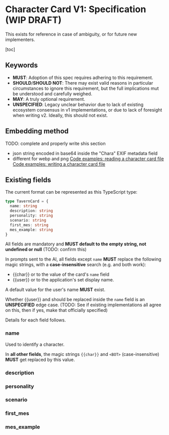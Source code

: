# Character Card V1: Specification (WIP DRAFT)

This exists for reference in case of ambiguity, or for future new implementers.

[toc]

## Keywords

- **MUST**: Adoption of this spec requires adhering to this requirement.
- **SHOULD**/**SHOULD NOT**: There may exist valid reasons in particular circumstances to ignore this requirement, but the full implications mut be understood and carefully weighed.
- **MAY**: A truly optional requirement.
- **UNSPECIFIED**: Legacy unclear behavior due to lack of existing ecosystem consensus in v1 implementations, or due to lack of foresight when writing v2. Ideally, this should not exist.


## Embedding method

TODO: complete and properly write shis section

- json string encoded in base64 inside the "Chara" EXIF metadata field
- different for webp and png
[Code examples: reading a character card file](./utility_code_snippets.md#reading_a_character_card)
[Code examples: writing a character card file](./utility_code_snippets.md#writing_a_character_card)

## Existing fields

The current format can be represented as this TypeScript type:

```ts
type TavernCard = {
  name: string
  description: string
  personality: string
  scenario: string
  first_mes: string
  mes_example: string
}
```

All fields are mandatory and **MUST default to the empty string, not undefined or null** (TODO: confirm this)

In prompts sent to the AI, all fields except `name` **MUST** replace the following magic strings, with a **case-insensitive** search (e.g. <BOT> and <bot> both work):
- {{char}} or <BOT> to the value of the card's `name` field
- {{user}} or <USER> to the application's set display name.

A default value for the user's name **MUST** exist.

Whether {{user}} and <USER> should be replaced inside the `name` field is an **UNSPECIFIED** edge case. (TODO: See if existing implementations all agree on this, then if yes, make that officially specified)

Details for each field follows.

### name

Used to identify a character.

In **all other fields**, the magic strings `{{char}}` and `<BOT>` (case-insensitive) **MUST** get replaced by this value.

### description

### personality

### scenario

### first_mes

### mes_example

